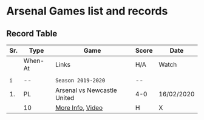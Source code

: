 # Arsenal Games list and records

## Record Table
|Sr.|Type|Game|Score|Date|
|---|---|---|---|---|
||When-At|Links|H/A|Watch|
|||||
|`i`|--|`Season 2019-2020`|--||
|1.|PL|Arsenal vs Newcastle United|4-0 | 16/02/2020 |
||10|[More Info](https://www.arsenal.com/fixture/arsenal/2020-feb-16/newcastle-united), [Video](https://www.youtube.com/watch?v=mblISuCSes0&feature=onebox)|H|X||


<!-- 
|||Arsenal vs|0-0|//2020|
|||[]()|H/A|X||

 -->